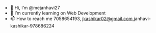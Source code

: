 - 👋 Hi, I’m @mejanhavi27
- 🌱 I’m currently learning on Web Development
- 📫 How to reach me 7058654193, jkashikar02@gmail.com,janhavi-kashikar-978686224

<!---
mejanhavi27/mejanhavi27 is a ✨ special ✨ repository because its `README.md` (this file) appears on your GitHub profile.
You can click the Preview link to take a look at your changes.
--->
